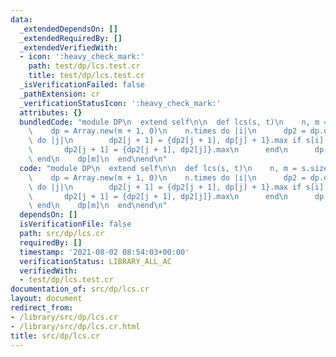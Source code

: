 ```yaml
---
data:
  _extendedDependsOn: []
  _extendedRequiredBy: []
  _extendedVerifiedWith:
  - icon: ':heavy_check_mark:'
    path: test/dp/lcs.test.cr
    title: test/dp/lcs.test.cr
  _isVerificationFailed: false
  _pathExtension: cr
  _verificationStatusIcon: ':heavy_check_mark:'
  attributes: {}
  bundledCode: "module DP\n  extend self\n\n  def lcs(s, t)\n    n, m = s.size, t.size\n\
    \    dp = Array.new(m + 1, 0)\n    n.times do |i|\n      dp2 = dp.dup\n      m.times\
    \ do |j|\n        dp2[j + 1] = {dp2[j + 1], dp[j] + 1}.max if s[i] == t[j]\n \
    \       dp2[j + 1] = {dp2[j + 1], dp2[j]}.max\n      end\n      dp = dp2\n   \
    \ end\n    dp[m]\n  end\nend\n"
  code: "module DP\n  extend self\n\n  def lcs(s, t)\n    n, m = s.size, t.size\n\
    \    dp = Array.new(m + 1, 0)\n    n.times do |i|\n      dp2 = dp.dup\n      m.times\
    \ do |j|\n        dp2[j + 1] = {dp2[j + 1], dp[j] + 1}.max if s[i] == t[j]\n \
    \       dp2[j + 1] = {dp2[j + 1], dp2[j]}.max\n      end\n      dp = dp2\n   \
    \ end\n    dp[m]\n  end\nend\n"
  dependsOn: []
  isVerificationFile: false
  path: src/dp/lcs.cr
  requiredBy: []
  timestamp: '2021-08-02 08:54:03+00:00'
  verificationStatus: LIBRARY_ALL_AC
  verifiedWith:
  - test/dp/lcs.test.cr
documentation_of: src/dp/lcs.cr
layout: document
redirect_from:
- /library/src/dp/lcs.cr
- /library/src/dp/lcs.cr.html
title: src/dp/lcs.cr
---
```

